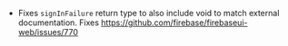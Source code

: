 * Fixes `signInFailure` return type to also include void to match external documentation. Fixes
  https://github.com/firebase/firebaseui-web/issues/770